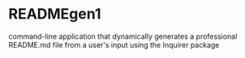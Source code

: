 # READMEgen1
command-line application that dynamically generates a professional README.md file from a user's input using the Inquirer package
